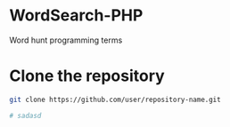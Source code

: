 # WordSearch-PHP
Word hunt programming terms 

# Clone the repository
```bash
git clone https://github.com/user/repository-name.git

# sadasd
